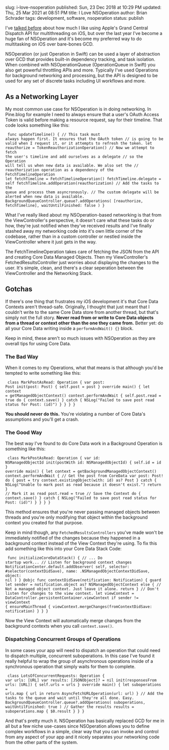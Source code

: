 slug: i-love-nsoperation
published: Sun, 23 Dec 2018 at 10:29 PM
updated: Thu, 25 Mar 2021 at 08:51 PM
title: I Love NSOperation
author: Brian Schrader
tags: development, software, nsoperation
status: publish

I've [talked before][gcd] about how much I like using Apple's Grand Central Dispatch API for multithreading on iOS, but over the last year I've become a huge fan of NSOperation and it's become my preferred way to do multitasking on iOS over bare-bones GCD.

NSOperation (or just Operation in Swift) can be used a layer of abstraction over GCD that provides built-in dependency tracking, and task isolation. When combined with NSOperationQueue (OperationQueue in Swift) you also get powerful throttling APIs and more. Typically I've used Operations for background networking and processing, but the API is designed to be used for any set of discrete tasks including UI workflows and more.

## As a Networking Layer

My most common use case for NSOperation is in doing networking. In Pine.blog for example I need to always ensure that a user's OAuth Access Token is valid before making a resource request, say for their timeline. That code looks something like this:

<code class="swift"><pre>
func updateTimeline() {
    // This task must always happen first. It ensures that the OAuth token
    // is going to be valid when I request it, or it attempts to refresh the token.
    let reauthorize = TokenReauthorizationOperation()
    // Now we attempt to fetch the user's timeline and add ourselves as a delegate
    // so the Operation will tell us when new data is available. We also set the
    // reauthorization operation as a dependency of the FetchTimelineOperation
    let fetchTimeline = FetchTimelineOperation()
    fetchTimeline.delegate = self
    fetchTimeline.addOperation(reauthorization)
    // Add the tasks to the queue and process them asyncronously.
    // The custom delegate will be alerted when new data is available.
    BackgroundQueueController.queue?.addOperations(
        [reauthorize, fetchTimeline],
        waitUntilFinished: false
    )
}
</pre></code>

What I've really liked about my NSOperation-based networking is that from the ViewController's perspective, it doesn't care what these tasks do or how, they're just notified when they've received results and I've finally stashed away my networking code into it's own little corner of the codebase, rather than in a custom controller or nestled inside the ViewController where it just gets in the way.

The FetchTimelineOperation takes care of fetching the JSON from the API and creating Core Data Managed Objects. Then my ViewController's FetchedResultsController just worries about displaying the changes to the user. It's simple, clean, and there's a clear seperation between the ViewController and the Networking Stack.

## Gotchas

If there's one thing that frustrates my iOS development it's that Core Data Contexts aren't thread-safe. Originally, I thought that just meant that I couldn't write to the same Core Data store from another thread, but that's simply not the full story. **Never read from or write to Core Data objects from a thread or context other than the one they came from.** Better yet: do all your Core Data writing inside a `performAndWait() {}` block.

Keep in mind, these aren't so much issues with NSOperation as they are overall tips for using Core Data.

### The Bad Way

When it comes to my Operations, what that means is that although you'd be tempted to write something like this:

<code class="swift"><pre>
class MarkPostAsRead: Operation {
    var post: Post
    init(post: Post) {
        self.post = post
    }
    override main() {
        let context = getManagedObjectContext()
        context.performAndWait {
            self.post.read = true
            do {
                context.save()
            } catch {
                NSLog("Failed to save post read status for Post: \(id)")
            }
        }
    }
}
</pre></code>

**You should never do this.** You're violating a number of Core Data's assumptions and you'll get a crash.

### The Good Way

The best way I've found to do Core Data work in a Background Operation is something like this:

<code class="swift"><pre>
class MarkPostAsRead: Operation {
    var id: NSManagedObjectId
    init(postWith id: NSManagedObjectId) {
        self.id = id
    }
    override main() {
        let context = getBackgroundManagedObjectContext()
        context.performAndWait {
            // Get the post from CoreData
            var post: Post!
            do {
                post = try context.existingObject(with: id) as? Post
            } catch {
                NSLog("Unable to mark post as read because it doesn't exist.")
                return
            }
            // Mark it as read
            post.read = true
            // Save the Context
            do {
                context.save()
            } catch {
                NSLog("Failed to save post read status for Post: \(id)")
            }
        }
    }
}
</pre></code>

This method ensures that you're never passing managed objects between threads and you're only modifying that object within the background context you created
for that purpose.

Keep in mind though, any `FetchedResultsControllers` you've made won't be immediately notified of the changes because they happened in a background context instead of the View Context they're using. To fix this add something like this into your Core Data Stack Code:

<code class="swift"><pre>
    func initializeCoreDataStack() {
        // ... Do startup work...
        // Listen for background context changes
        NotificationCenter.default.addObserver(
            self,
            selector: #selector(contextDidSave),
            name: .NSManagedObjectContextDidSave,
            object: nil
        )
    }
    @objc func contextDidSave(notification: Notification) {
        guard let sender = notification.object as? NSManagedObjectContext else {
            // Not a managed object context. Just leave it alone.
            return
        }
        // Don't listen for changes to the view context.
        let viewContext = DataController.persistentContainer.viewContext
        if sender != viewContext {
            ensureMainThread {
                viewContext.mergeChanges(fromContextDidSave: notification)
            }
        }
    }
</pre></code>

Now the View Context will automatically merge changes from the background contexts when you call `context.save()`.

### Dispatching Concurrent Groups of Operations

In some cases your app will need to dispatch an operation that could need to dispatch multiple, concurrent suboperations. In this case I've found it really helpful to wrap the group of asynchronous operations inside of a synchronous operation that simply waits for them to complete.

<code class="swift"><pre>
class LotsOfConcurrentRequests: Operation {
    var urls: [URL]
    var results: [JSONObject]? = nil
    init(responsesFrom urls: [URL]) {
        self.urls = urls
    }
    override main() {
        let suboperations = urls.map { url in
            return AsyncFetchURLOperation(url: url)
        }
        // Add the tasks to the queue and wait until they're all done. Easy.
        BackgroundQueueController.queue?.addOperations(
            suboperations,
            waitUntilFinished: true
        )
        // Gather the results
        results = suboperations.map { $0.result }
    }
}
</pre></code>

And that's pretty much it. NSOperation has basically replaced GCD for me in all but a few niche use-cases since NSOperation allows you to define complex workflows in a simple, clear way that you can invoke and control from any aspect of your app and it nicely separates your networking code from the other parts of the system.

[gcd]: /archive/multithreading-in-java/

<link rel="stylesheet"
      href="https://cdnjs.cloudflare.com/ajax/libs/highlight.js/9.13.1/styles/default.min.css">
<script src="https://cdnjs.cloudflare.com/ajax/libs/highlight.js/9.13.1/highlight.min.js"></script><script>hljs.initHighlightingOnLoad();</script>
